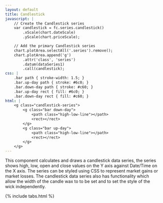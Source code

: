 ```yaml
---
layout: default
title: Candlestick
javascript: |
    // Create the Candlestick series
    var candlestick = fc.series.candlestick()
        .xScale(chart.dateScale)
        .yScale(chart.priceScale);

    // Add the primary Candlestick series
    chart.plotArea.selectAll('.series').remove();
    chart.plotArea.append('g')
        .attr('class', 'series')
        .datum(dataSeries1)
        .call(candlestick);
css: |
    .bar path { stroke-width: 1.5; }
    .bar.up-day path { stroke: #6c0; }
    .bar.down-day path { stroke: #c60; }
    .bar.up-day rect { fill: #6c0; }
    .bar.down-day rect { fill: #c60; }
html: |
    <g class="candlestick-series">
        <g class="bar down-day">
            <path class="high-low-line"></path>
            <rect></rect>
        </g>
        <g class="bar up-day">
            <path class="high-low-line"></path>
            <rect></rect>
        </g>
    </g>
---
```


This component calculates and draws a candlestick data series, the series shows high, low, open and close values on the Y axis against Date/Time on the X axis. The series can be styled using CSS to represent market gains or market losses. The candlestick data series also has functionality which allow the width of the candle wax to to be set and to set the style of the wick independently.

<div id="example_candlestick" class="chart"> </div>

{% include tabs.html %}

<script type="text/javascript">
	// Mock data generation (mu, sigma, startingPrice, intraDaySteps, filter)
	var chart = createPlotArea('#example_candlestick', false);

	// Create the Candlestick series
	var candlestick = fc.series.candlestick()
		.xScale(chart.dateScale)
		.yScale(chart.priceScale);

	// Add the primary Candlestick series
	chart.plotArea.selectAll('.series').remove();
	chart.plotArea.append('g')
		.attr('class', 'series')
		.datum(dataSeries1)
		.call(candlestick);
</script>

